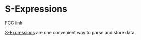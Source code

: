 # S-Expressions

[FCC link](https://www.freecodecamp.org/learn/coding-interview-prep/rosetta-code/s-expressions)

[S-Expressions](https://en.wikipedia.org/wiki/S-Expression "wp: S-Expression")
are one convenient way to parse and store data.
